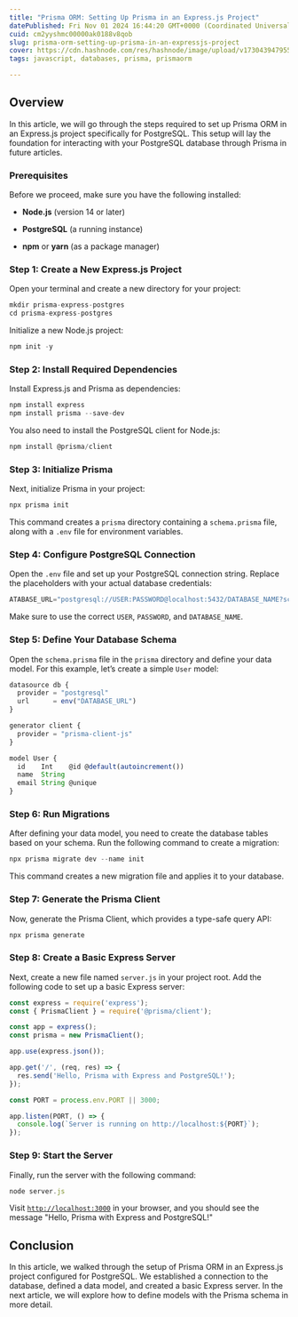 ```yaml
---
title: "Prisma ORM: Setting Up Prisma in an Express.js Project"
datePublished: Fri Nov 01 2024 16:44:20 GMT+0000 (Coordinated Universal Time)
cuid: cm2yyshmc00000ak0188v8qob
slug: prisma-orm-setting-up-prisma-in-an-expressjs-project
cover: https://cdn.hashnode.com/res/hashnode/image/upload/v1730439479551/8c1988d3-0996-42cf-84e0-a281d0965d1b.png
tags: javascript, databases, prisma, prismaorm

---
```


## Overview

In this article, we will go through the steps required to set up Prisma ORM in an Express.js project specifically for PostgreSQL. This setup will lay the foundation for interacting with your PostgreSQL database through Prisma in future articles.

### Prerequisites

Before we proceed, make sure you have the following installed:

* **Node.js** (version 14 or later)
    
* **PostgreSQL** (a running instance)
    
* **npm** or **yarn** (as a package manager)
    

### Step 1: Create a New Express.js Project

Open your terminal and create a new directory for your project:

```typescript
mkdir prisma-express-postgres
cd prisma-express-postgres
```

Initialize a new Node.js project:

```typescript
npm init -y
```

### Step 2: Install Required Dependencies

Install Express.js and Prisma as dependencies:

```typescript
npm install express
npm install prisma --save-dev
```

You also need to install the PostgreSQL client for Node.js:

```typescript
npm install @prisma/client
```

### Step 3: Initialize Prisma

Next, initialize Prisma in your project:

```typescript
npx prisma init
```

This command creates a `prisma` directory containing a `schema.prisma` file, along with a `.env` file for environment variables.

### Step 4: Configure PostgreSQL Connection

Open the `.env` file and set up your PostgreSQL connection string. Replace the placeholders with your actual database credentials:

```typescript
ATABASE_URL="postgresql://USER:PASSWORD@localhost:5432/DATABASE_NAME?schema=public"
```

Make sure to use the correct `USER`, `PASSWORD`, and `DATABASE_NAME`.

### Step 5: Define Your Database Schema

Open the `schema.prisma` file in the `prisma` directory and define your data model. For this example, let’s create a simple `User` model:

```typescript
datasource db {
  provider = "postgresql"
  url      = env("DATABASE_URL")
}

generator client {
  provider = "prisma-client-js"
}

model User {
  id    Int    @id @default(autoincrement())
  name  String
  email String @unique
}
```

### Step 6: Run Migrations

After defining your data model, you need to create the database tables based on your schema. Run the following command to create a migration:

```typescript
npx prisma migrate dev --name init
```

This command creates a new migration file and applies it to your database.

### Step 7: Generate the Prisma Client

Now, generate the Prisma Client, which provides a type-safe query API:

```typescript
npx prisma generate
```

### Step 8: Create a Basic Express Server

Next, create a new file named `server.js` in your project root. Add the following code to set up a basic Express server:

```typescript
const express = require('express');
const { PrismaClient } = require('@prisma/client');

const app = express();
const prisma = new PrismaClient();

app.use(express.json());

app.get('/', (req, res) => {
  res.send('Hello, Prisma with Express and PostgreSQL!');
});

const PORT = process.env.PORT || 3000;

app.listen(PORT, () => {
  console.log(`Server is running on http://localhost:${PORT}`);
});
```

### Step 9: Start the Server

Finally, run the server with the following command:

```typescript
node server.js
```

Visit [`http://localhost:3000`](http://localhost:3000) in your browser, and you should see the message "Hello, Prisma with Express and PostgreSQL!"

## Conclusion

In this article, we walked through the setup of Prisma ORM in an Express.js project configured for PostgreSQL. We established a connection to the database, defined a data model, and created a basic Express server. In the next article, we will explore how to define models with the Prisma schema in more detail.